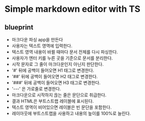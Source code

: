 # Simple markdown editor with TS

## blueprint

- 마크다운 파싱 app을 만든다
- 사용자는 텍스트 영역에 입력한다.
- 텍스트 영역 내용이 바뀔 때마다 문서 전체를 다시 파싱한다.
- 사용자가 엔터 키를 누른 곳을 기준으로 문서를 분리한다.
- 시작 문자로 그 줄이 마크다운인지 아닌지 판단한다.
- '#' 뒤에 공백이 들어오면 H1 태그로 변경한다.
- '##' 뒤에 공백이 들어오면 H2 태그로 변경한다.
- '###' 뒤에 공백이 들어오면 H3 태그로 변경한다.
- '---' 은 가로줄로 변경한다.
- 마크다운으로 시작하지 읂는 줄은 문단으로 취급한다.
- 결과 HTML은 부트스트랩 레이블에 표시된다.
- 텍스트 영역이 비어있으면 레이블은 빈 문단을 포함한다.
- 레이아웃에 부트스트랩을 사용하고 내용의 높이를 100%로 늘린다.
